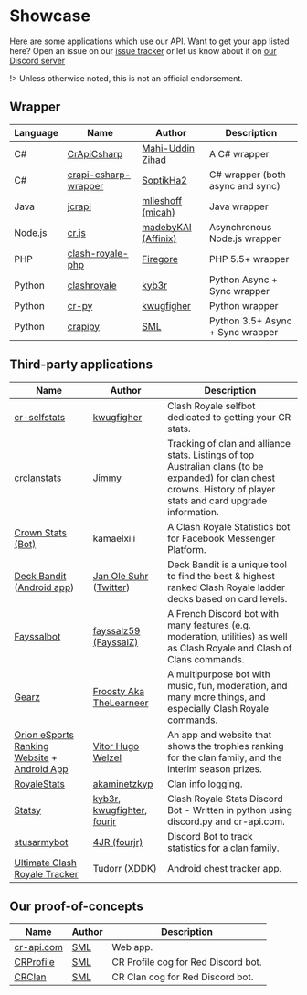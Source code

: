 # Showcase

Here are some applications which use our API. Want to get your app listed here? Open an issue on our [issue tracker](https://github.com/cr-api/cr-api/issues) or let us know about it on [our Discord server](http://discord.me/cr_api)

!> Unless otherwise noted, this is not an official endorsement.

## Wrapper

Language | Name | Author | Description
--- | --- | --- | ---
C\# | [CrApiCsharp](http://github.com/Mahi-Uddin/CrApiCsharp/) | [Mahi-Uddin Zihad](http://github.com/Mahi-Uddin/) | A C\# wrapper
C\# | [crapi-csharp-wrapper](https://github.com/SoptikHa2/crapi-csharp-wrapper/) | [SoptikHa2](http://github.com/SoptikHa2) | C\# wrapper (both async and sync)
Java | [jcrapi](https://github.com/mlieshoff/jcrapi) | [mlieshoff (micah)](http://github.com/mlieshoff)  | Java wrapper
Node.js | [cr.js](https://github.com/madebyKAI/cr.js) | [madebyKAI (Affinix)](https://github.com/madebyKAI) | Asynchronous Node.js wrapper
PHP | [clash-royale-php](https://github.com/firegore2/clash-royale-php) | [Firegore](https://github.com/firegore2) | PHP 5.5+ wrapper
Python | [clashroyale](https://github.com/cgrok/clashroyale) | [kyb3r](https://github.com/kyb3r) | Python Async + Sync wrapper
Python | [cr-py](https://github.com/kwugfighter/cr.py) | [kwugfigher](http://github.com/kwugfighter) | Python wrapper
Python | [crapipy](https://github.com/smlbiobot/cr-api-py) | [SML](http://github.com/smlbiobot) | Python 3.5+ Async + Sync wrapper 

## Third-party applications

Name | Author | Description
--- | --- | ---
[cr-selfstats](http://github.com/kwugfighter/cr-selfstats) | [kwugfigher](http://github.com/kwugfighter) | Clash Royale selfbot dedicated to getting your CR stats.
[crclanstats](http://crclanstats.com/) | [Jimmy](http://github.com/jimmyk3008) | Tracking of clan and alliance stats. Listings of top Australian clans (to be expanded) for clan chest crowns. History of player stats and card upgrade information.
[Crown Stats (Bot)](https://m.me/CrownStats) | kamaelxiii |  A Clash Royale Statistics bot for Facebook Messenger Platform.
[Deck Bandit](http://deckbandit.com) ([Android app](https://play.google.com/store/apps/details?id=com.deckbandit.deckbanditapp)) | [Jan Ole Suhr](mailto:ole@mobileways.de) ([Twitter](https://twitter.com/janole)) | Deck Bandit is a unique tool to find the best & highest ranked Clash Royale ladder decks based on card levels.
[Fayssalbot](http://www.fayssalbot.ml/) | [fayssalz59 (FayssalZ)](http://github.com/fayssalz59) | A French Discord bot with many features (e.g. moderation, utilities) as well as Clash Royale and Clash of Clans commands.
[Gearz](http://github.com/Innovative-creators/Gearz) | [Froosty Aka TheLearneer](https://github.com/TheLearneer) | A multipurpose bot with music, fun, moderation, and many more things, and especially Clash Royale commands.
[Orion eSports Ranking Website](http://orionesportsbr.com/ranking/raw-leaderboard/mobile-ranking) + [Android App](http://play.google.com/store/apps/details?id=com.wOrioneSports) | [Vitor Hugo Welzel](https://github.com/welzel855) | An app and website that shows the trophies ranking for the clan family, and the interim season prizes.
[RoyaleStats](https://github.com/akaminetzkyp/RoyaleStats) | [akaminetzkyp](https://github.com/akaminetzkyp) | Clan info logging.
[Statsy](http://statsy.ml/) |  [kyb3r](https://github.com/kyb3r), [kwugfighter](https://github.com/kwugfighter), [fourjr](https://github.com/fourjr) | Clash Royale Stats Discord Bot - Written in python using discord.py and cr-api.com.
[stusarmybot](https://github.com/fourjr/stusarmybot) | [4JR  (fourjr)](http://github.com/fourjr) | Discord Bot to track statistics for a clan family.
[Ultimate Clash Royale Tracker](https://play.google.com/store/apps/details?id=eu.tudor.ultimatechesttrackerforclash) | Tudorr (XDDK) | Android chest tracker app.

## Our proof-of-concepts

Name | Author | Description
--- | --- | ---
[cr-api.com](http://cr-api.com) | [SML](http://github.com/smlbiobot) | Web app.
[CRProfile](https://github.com/smlbiobot/SML-Cogs/tree/master/crprofile) | [SML](http://github.com/smlbiobot) | CR Profile cog for Red Discord bot.
[CRClan](https://github.com/smlbiobot/SML-Cogs/tree/master/crclan) | [SML](http://github.com/smlbiobot) | CR Clan cog for Red Discord bot.
